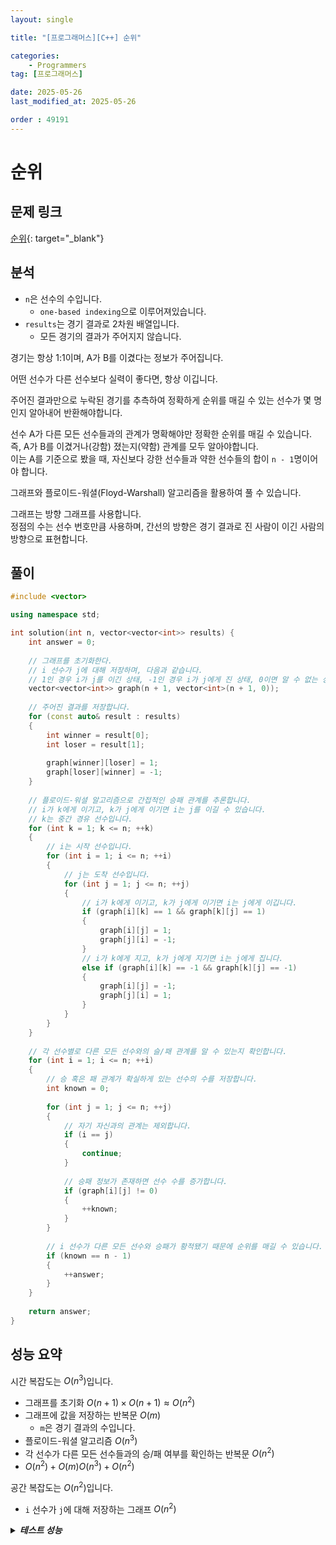 ```yaml
---
layout: single

title: "[프로그래머스][C++] 순위"

categories:
    - Programmers
tag: [프로그래머스]

date: 2025-05-26
last_modified_at: 2025-05-26

order : 49191
---
```


# 순위

## 문제 링크

[순위](https://school.programmers.co.kr/learn/courses/30/lessons/49191){: target="_blank"}

## 분석

- `n`은 선수의 수입니다.
    + `one-based indexing`으로 이루어져있습니다.
- `results`는 경기 결과로 2차원 배열입니다.
    + 모든 경기의 결과가 주어지지 않습니다.

경기는 항상 1:1이며, A가 B를 이겼다는 정보가 주어집니다.

어떤 선수가 다른 선수보다 실력이 좋다면, 항상 이깁니다.

주어진 결과만으로 누락된 경기를 추측하여 정확하게 순위를 매길 수 있는 선수가 몇 명인지 알아내어 반환해야합니다.

선수 A가 다른 모든 선수들과의 관계가 명확해야만 정확한 순위를 매길 수 있습니다.  
즉, A가 B를 이겼거나(강함) 졌는지(약함) 관계를 모두 알아야합니다.  
이는 A를 기준으로 봤을 때, 자신보다 강한 선수들과 약한 선수들의 합이 `n - 1`명이어야 합니다.

그래프와 플로이드-워셜(Floyd-Warshall) 알고리즘을 활용하여 풀 수 있습니다.

그래프는 방향 그래프를 사용합니다.  
정점의 수는 선수 번호만큼 사용하며, 간선의 방향은 경기 결과로 진 사람이 이긴 사람의 방향으로 표현합니다.

## 풀이

```cpp
#include <vector>

using namespace std;

int solution(int n, vector<vector<int>> results) {
    int answer = 0;
    
    // 그래프를 초기화한다.
    // i 선수가 j에 대해 저장하며, 다음과 같습니다.
    // 1인 경우 i가 j를 이긴 상태, -1인 경우 i가 j에게 진 상태, 0이면 알 수 없는 상태입니다.
    vector<vector<int>> graph(n + 1, vector<int>(n + 1, 0));
    
    // 주어진 결과를 저장합니다.
    for (const auto& result : results)
    {
        int winner = result[0];
        int loser = result[1];
        
        graph[winner][loser] = 1;
        graph[loser][winner] = -1;
    }
    
    // 플로이드-워셜 알고리즘으로 간접적인 승패 관계를 추론합니다.
    // i가 k에게 이기고, k가 j에게 이기면 i는 j를 이길 수 있습니다.
    // k는 중간 경유 선수입니다.
    for (int k = 1; k <= n; ++k)
    {
        // i는 시작 선수입니다.
        for (int i = 1; i <= n; ++i)
        {
            // j는 도착 선수입니다.
            for (int j = 1; j <= n; ++j)
            {
                // i가 k에게 이기고, k가 j에게 이기면 i는 j에게 이깁니다.
                if (graph[i][k] == 1 && graph[k][j] == 1)
                {
                    graph[i][j] = 1;
                    graph[j][i] = -1;
                }
                // i가 k에게 지고, k가 j에게 지기면 i는 j에게 집니다.
                else if (graph[i][k] == -1 && graph[k][j] == -1)
                {
                    graph[i][j] = -1;
                    graph[j][i] = 1;
                }
            }
        }
    }
    
    // 각 선수별로 다른 모든 선수와의 슬/패 관계를 알 수 있는지 확인합니다.
    for (int i = 1; i <= n; ++i)
    {
        // 승 혹은 패 관계가 확실하게 있는 선수의 수를 저장합니다.
        int known = 0;
        
        for (int j = 1; j <= n; ++j)
        {
            // 자기 자신과의 관계는 제외합니다.
            if (i == j)
            {
                continue;
            }
            
            // 승패 정보가 존재하면 선수 수를 증가합니다.
            if (graph[i][j] != 0)
            {
                ++known;
            }
        }
        
        // i 선수가 다른 모든 선수와 승패가 황적됐기 때문에 순위를 매길 수 있습니다.
        if (known == n - 1)
        {
            ++answer;
        }
    }
    
    return answer;
}
```

## 성능 요약

시간 복잡도는 $O(n^3)$입니다.

- 그래프를 초기화 $O(n + 1) \times O(n + 1) \approx O(n^2)$
- 그래프에 값을 저장하는 반복문 $O(m)$
    + `m`은 경기 결과의 수입니다.
- 플로이드-워셜 알고리즘 $O(n^3)$
- 각 선수가 다른 모든 선수들과의 승/패 여부를 확인하는 반복문 $O(n^2)$
- $O(n^2) + O(m) O(n^3) + O(n^2)$

공간 복잡도는 $O(n^2)$입니다.

- `i` 선수가 `j`에 대해 저장하는 그래프 $O(n^2)$

<details>
<summary><h5 style="display: inline;">테스트 성능</h5></summary>
<div markdown="1">

테스트 1 〉 통과 (0.01ms, 4.2MB)  
테스트 2 〉 통과 (0.01ms, 4.15MB)  
테스트 3 〉 통과 (0.01ms, 3.69MB)  
테스트 4 〉 통과 (0.02ms, 4.2MB)  
테스트 5 〉 통과 (0.08ms, 4.16MB)  
테스트 6 〉 통과 (0.16ms, 4.2MB)  
테스트 7 〉 통과 (0.59ms, 4.19MB)  
테스트 8 〉 통과 (1.51ms, 3.91MB)  
테스트 9 〉 통과 (1.82ms, 4.19MB)  
테스트 10 〉 통과 (1.65ms, 4.14MB)

</div>
</details>